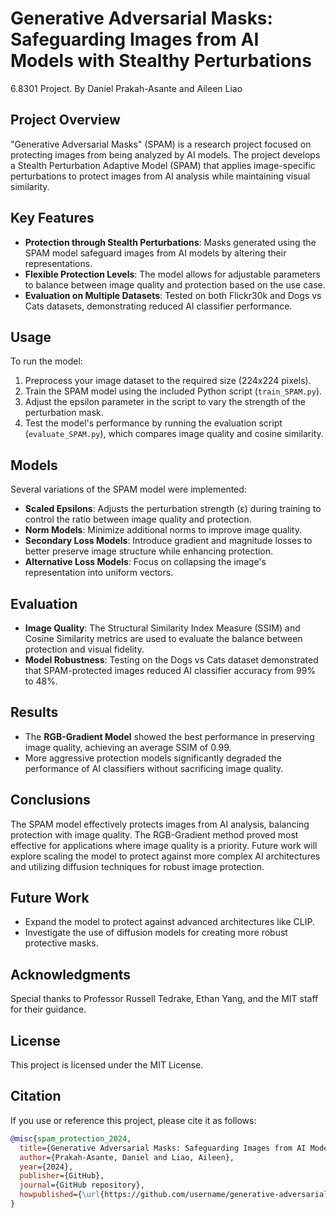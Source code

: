 # Generative Adversarial Masks: Safeguarding Images from AI Models with Stealthy Perturbations
6.8301 Project. By Daniel Prakah-Asante and Aileen Liao

## Project Overview
"Generative Adversarial Masks" (SPAM) is a research project focused on protecting images from being analyzed by AI models. The project develops a Stealth Perturbation Adaptive Model (SPAM) that applies image-specific perturbations to protect images from AI analysis while maintaining visual similarity.

## Key Features
- **Protection through Stealth Perturbations**: Masks generated using the SPAM model safeguard images from AI models by altering their representations.
- **Flexible Protection Levels**: The model allows for adjustable parameters to balance between image quality and protection based on the use case.
- **Evaluation on Multiple Datasets**: Tested on both Flickr30k and Dogs vs Cats datasets, demonstrating reduced AI classifier performance.

## Usage
To run the model:
1. Preprocess your image dataset to the required size (224x224 pixels).
2. Train the SPAM model using the included Python script (`train_SPAM.py`).
3. Adjust the epsilon parameter in the script to vary the strength of the perturbation mask.
4. Test the model's performance by running the evaluation script (`evaluate_SPAM.py`), which compares image quality and cosine similarity.

## Models
Several variations of the SPAM model were implemented:

- **Scaled Epsilons**: Adjusts the perturbation strength (ε) during training to control the ratio between image quality and protection.
- **Norm Models**: Minimize additional norms to improve image quality.
- **Secondary Loss Models**: Introduce gradient and magnitude losses to better preserve image structure while enhancing protection.
- **Alternative Loss Models**: Focus on collapsing the image's representation into uniform vectors.

## Evaluation
- **Image Quality**: The Structural Similarity Index Measure (SSIM) and Cosine Similarity metrics are used to evaluate the balance between protection and visual fidelity.
- **Model Robustness**: Testing on the Dogs vs Cats dataset demonstrated that SPAM-protected images reduced AI classifier accuracy from 99% to 48%.
  
## Results
- The **RGB-Gradient Model** showed the best performance in preserving image quality, achieving an average SSIM of 0.99.
- More aggressive protection models significantly degraded the performance of AI classifiers without sacrificing image quality.

## Conclusions
The SPAM model effectively protects images from AI analysis, balancing protection with image quality. The RGB-Gradient method proved most effective for applications where image quality is a priority. Future work will explore scaling the model to protect against more complex AI architectures and utilizing diffusion techniques for robust image protection.

## Future Work
- Expand the model to protect against advanced architectures like CLIP.
- Investigate the use of diffusion models for creating more robust protective masks.

## Acknowledgments
Special thanks to Professor Russell Tedrake, Ethan Yang, and the MIT staff for their guidance.

## License
This project is licensed under the MIT License.

## Citation
If you use or reference this project, please cite it as follows:

```bibtex
@misc{spam_protection_2024,
  title={Generative Adversarial Masks: Safeguarding Images from AI Models with Stealthy Perturbations},
  author={Prakah-Asante, Daniel and Liao, Aileen},
  year={2024},
  publisher={GitHub},
  journal={GitHub repository},
  howpublished={\url{https://github.com/username/generative-adversarial-masks}}
}
